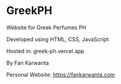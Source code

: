 # GreekPH
Website for Greek Perfumes PH

Developed using HTML, CSS, JavaScript

Hosted in: greek-ph.vercel.app

By Fan Karwanta 

Personal Website: https://fankarwanta.com
